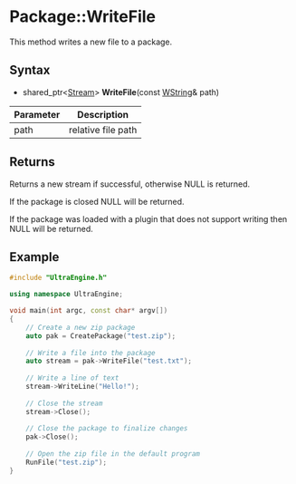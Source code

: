 # Package::WriteFile

This method writes a new file to a package.

## Syntax

- shared_ptr<[Stream](Stream.md)\> **WriteFile**(const [WString](WString.md)& path)

| Parameter | Description |
|---|---|
| path | relative file path |

## Returns

Returns a new stream if successful, otherwise NULL is returned.

If the package is closed NULL will be returned.

If the package was loaded with a plugin that does not support writing then NULL will be returned.

## Example

```c++
#include "UltraEngine.h"

using namespace UltraEngine;

void main(int argc, const char* argv[])
{
    // Create a new zip package
    auto pak = CreatePackage("test.zip");
    
    // Write a file into the package
    auto stream = pak->WriteFile("test.txt");
    
    // Write a line of text
    stream->WriteLine("Hello!");
    
    // Close the stream
    stream->Close();
    
    // Close the package to finalize changes
    pak->Close();
    
    // Open the zip file in the default program
    RunFile("test.zip");
}
```
